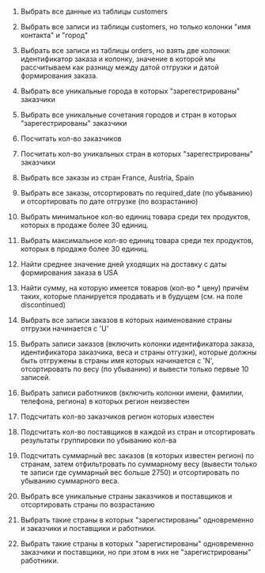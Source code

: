1. Выбрать все данные из таблицы customers

2. Выбрать все записи из таблицы customers, но только колонки "имя контакта" и "город"

3. Выбрать все записи из таблицы orders, но взять две колонки: идентификатор заказа и колонку, значение в которой мы рассчитываем как разницу между датой отгрузки и датой формирования заказа.

4. Выбрать все уникальные города в которых "зарегестрированы" заказчики

5. Выбрать все уникальные сочетания городов и стран в которых "зарегестрированы" заказчики

6. Посчитать кол-во заказчиков

7. Посчитать кол-во уникальных стран в которых "зарегестрированы" заказчики

1. Выбрать все заказы из стран France, Austria, Spain

2. Выбрать все заказы, отсортировать по required_date (по убыванию) и отсортировать по дате отгрузке (по возрастанию)

3. Выбрать минимальное кол-во  единиц товара среди тех продуктов, которых в продаже более 30 единиц.

4. Выбрать максимальное кол-во единиц товара среди тех продуктов, которых в продаже более 30 единиц.

5. Найти среднее значение дней уходящих на доставку с даты формирования заказа в USA

6. Найти сумму, на которую имеется товаров (кол-во * цену) причём таких, которые планируется продавать и в будущем (см. на поле discontinued)

1. Выбрать все записи заказов в которых наименование страны отгрузки начинается с 'U'

2. Выбрать записи заказов (включить колонки идентификатора заказа, идентификатора заказчика, веса и страны отгузки), которые должны быть отгружены в страны имя которых начинается с 'N', отсортировать по весу (по убыванию) и вывести только первые 10 записей.

3. Выбрать записи работников (включить колонки имени, фамилии, телефона, региона) в которых регион неизвестен

4. Подсчитать кол-во заказчиков регион которых известен

5. Подсчитать кол-во поставщиков в каждой из стран и отсортировать результаты группировки по убыванию кол-ва

6. Подсчитать суммарный вес заказов (в которых известен регион) по странам, затем отфильтровать по суммарному весу (вывести только те записи где суммарный вес больше 2750) и отсортировать по убыванию суммарного веса.

7. Выбрать все уникальные страны заказчиков и поставщиков и отсортировать страны по возрастанию

8. Выбрать такие страны в которых "зарегистированы" одновременно и заказчики и поставщики и работники.

9. Выбрать такие страны в которых "зарегистированы" одновременно заказчики и поставщики, но при этом в них не "зарегистрированы" работники.